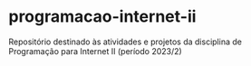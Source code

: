 # programacao-internet-ii
Repositório destinado às atividades e projetos da disciplina de Programação para Internet II (período 2023/2)
